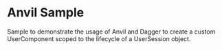 # Anvil Sample
Sample to demonstrate the usage of Anvil and Dagger to create a custom UserComponent scoped to the lifecycle of a UserSession object.
